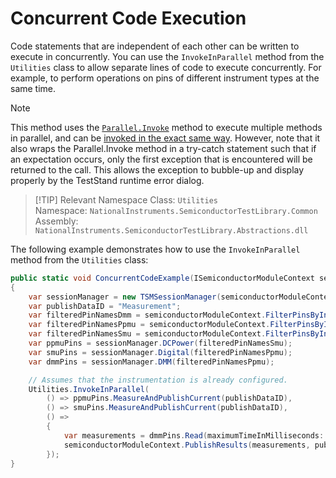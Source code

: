 # Concurrent Code Execution

Code statements that are independent of each other can be written to execute in concurrently. You can use the `InvokeInParallel` method from the `Utilities` class to allow separate lines of code to execute concurrently. For example, to perform operations on pins of different instrument types at the same time.

> [!NOTE]
> This method uses the [`Parallel.Invoke`](https://learn.microsoft.com/en-us/dotnet/api/system.threading.tasks.parallel.invoke?view=net-8.0) method to execute multiple methods in parallel, and can be [invoked in the exact same way](https://learn.microsoft.com/en-us/dotnet/standard/parallel-programming/how-to-use-parallel-invoke-to-execute-parallel-operations). However, note that it also wraps the Parallel.Invoke method in a try-catch statement such that if an expectation occurs, only the first exception that is encountered will be returned to the call. This allows the exception to  bubble-up and display properly by the TestStand runtime error dialog.

> [!TIP] Relevant Namespace
> Class: `Utilities`\
> Namespace: `NationalInstruments.SemiconductorTestLibrary.Common` \
> Assembly: `NationalInstruments.SemiconductorTestLibrary.Abstractions.dll`

The following example demonstrates how to use the `InvokeInParallel` method from the `Utilities` class:

```C#
public static void ConcurrentCodeExample(ISemiconductorModuleContext semiconductorModuleContext, string pinNames)
{
    var sessionManager = new TSMSessionManager(semiconductorModuleContext);
    var publishDataID = "Measurement";
    var filteredPinNamesDmm = semiconductorModuleContext.FilterPinsByInstrumentType(pinNames, InstrumentTypeIdConstants.NIDmm);
    var filteredPinNamesPpmu = semiconductorModuleContext.FilterPinsByInstrumentType(pinNames, InstrumentTypeIdConstants.NIDigitalPattern);
    var filteredPinNamesSmu = semiconductorModuleContext.FilterPinsByInstrumentType(pinNames, InstrumentTypeIdConstants.NIDCPower);
    var ppmuPins = sessionManager.DCPower(filteredPinNamesSmu);
    var smuPins = sessionManager.Digital(filteredPinNamesPpmu);
    var dmmPins = sessionManager.DMM(filteredPinNamesPpmu);

    // Assumes that the instrumentation is already configured.
    Utilities.InvokeInParallel(
        () => ppmuPins.MeasureAndPublishCurrent(publishDataID),
        () => smuPins.MeasureAndPublishCurrent(publishDataID),
        () =>
        {
            var measurements = dmmPins.Read(maximumTimeInMilliseconds: 2000);
            semiconductorModuleContext.PublishResults(measurements, publishDataID);
        });
}
```
